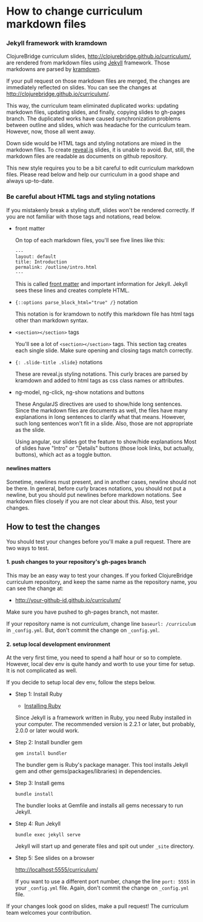# How to change curriculum markdown files

### Jekyll framework with kramdown

ClojureBridge curriculum slides,
<http://clojurebridge.github.io/curriculum/>, are rendered from
markdown files using [Jekyll](http://jekyllrb.com/) framework.
Those markdowns are parsed by [kramdown](http://kramdown.gettalong.org/).

If your pull request on those markdown files are merged,
the changes are immediately reflected on slides.
You can see the changes at
<http://clojurebridge.github.io/curriculum/>.

This way, the curriculum team eliminated duplicated works: updating
markdown files, updating slides, and finally, copying slides to
gh-pages branch.
The duplicated works have caused synchronization problems between
outline and slides, which was headache for the curriculum team.
However, now, those all went away.

Down side would be HTML tags and styling notations are mixed in
the markdown files.
To create [reveal.js](http://lab.hakim.se/reveal-js/) slides, it is
unable to avoid.
But, still, the markdown files are readable as documents on github
repository.

This new style requires you to be a bit careful to edit curriculum
markdown files. Please read below and help our curriculum in a good
shape and always up-to-date.


### Be careful about HTML tags and styling notations

If you mistakenly break a styling stuff, slides won't be rendered
correctly.
If you are not familiar with those tags and notations, read below.

* front matter

    On top of each markdown files, you'll see five lines like this:

    ```
    ---
    layout: default
    title: Introduction
    permalink: /outline/intro.html
    ---
    ```

    This is called
    [front matter](http://jekyllrb.com/docs/frontmatter/) and important
    information for Jekyll.
    Jekyll sees these lines and creates complete HTML.


* `{::options parse_block_html="true" /}` notation

    This notation is for kramdown to notify this markdown file has html
    tags other than markdown syntax.


* `<section></section>` tags

    You'll see a lot of `<section></section>` tags.
    This section tag creates each single slide.
    Make sure opening and closing tags match correctly.


* `{: .slide-title .slide}` notations

    These are reveal.js styling notations.
    This curly braces are parsed by kramdown and added to html tags as css
    class names or attributes.


* ng-model, ng-click, ng-show notations and buttons

    These AngularJS directives are used to show/hide long sentences.
    Since the markdown files are documents as well, the files have many
    explanations in long sentences to clarify what that means.
    However, such long sentences won't fit in a slide.
    Also, those are not appropriate as the slide.

    Using angular, our slides got the feature to show/hide explanations
    Most of slides have "Intro" or "Details" buttons (those look links,
    but actually, buttons), which act as a toggle button.


#### newlines matters

Sometime, newlines must present, and in another cases, newline should not
be there.
In general, before curly braces notations, you should not put a
newline, but you should put newlines before markdown notations.
See markdown files closely if you are not clear about this.
Also, test your changes.


## How to test the changes

You should test your changes before you'll make a pull request.
There are two ways to test.

#### 1. push changes to your repository's gh-pages branch

This may be an easy way to test your changes.
If you forked ClojureBridge curriculum repository, and keep the same
name as the repository name, you can see the change at:

* http://your-github-id.github.io/curriculum/

Make sure you have pushed to gh-pages branch, not master.

If your repository name is not _curriculum_,
change line `baseurl: /curriculum` in `_config.yml`.
But, don't commit the change on `_config.yml`.


#### 2. setup local development environment

At the very first time, you need to spend a half hour or so to complete.
However, local dev env is quite handy and worth to use your time for
setup.
It is not complicated as well.

If you decide to setup local dev env, follow the steps below.

- Step 1: Install Ruby

    * [Installing Ruby](https://www.ruby-lang.org/en/documentation/installation/)

    Since Jekyll is a framework written in Ruby, you need Ruby installed
    in your computer.
    The recommended version is 2.2.1 or later, but probably, 2.0.0 or
    later would work.

- Step 2: Install bundler gem

    ```
    gem install bundler
    ```

    The bundler gem is Ruby's package manager.
    This tool installs Jekyll gem and other gems(packages/libraries) in dependencies.


- Step 3: Install gems

    ```
    bundle install
    ```

    The bundler looks at Gemfile and installs all gems necessary to run
    Jekyll.


- Step 4: Run Jekyll

    ```
    bundle exec jekyll serve
    ```

    Jekyll will start up and generate files and spit out under `_site` directory.


- Step 5: See slides on a browser

    <http://localhost:5555/curriculum/>

    If you want to use a different port number, change the line `port: 5555` in
    your `_config.yml` file.
    Again, don't commit the change on `_config.yml` file.



If your changes look good on slides, make a pull request!
The curriculum team welcomes your contribution.
